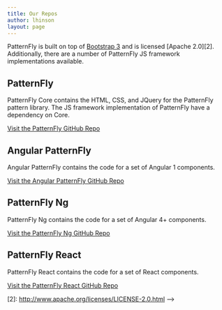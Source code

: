 ```yaml
---
title: Our Repos
author: lhinson
layout: page
---
```

PatternFly is built on top of [Bootstrap 3][1] and is licensed [Apache 2.0][2]. Additionally, there are a number of PatternFly JS framework implementations available. 

<div class="row">
  <div class="col-md-6">
    <div>
      <h2>
        PatternFly
      </h2>
      <p>
        PatternFly Core contains the HTML, CSS, and JQuery for the PatternFly pattern library. The JS framework implementation of PatternFly have a dependency on Core.
      </p>
      <p>
        <a href="https://github.com/patternfly/patternfly">Visit the PatternFly GitHub Repo</a>
      </p>
    </div>
  </div>
  <div class="col-md-6">
    <div>
      <h2>
        Angular PatternFly
      </h2>
      <p>
        Angular PatternFly contains the code for a set of Angular 1 components.
      </p>
      <p>
        <a href="https://github.com/patternfly/angular-patternfly">Visit the Angular PatternFly GitHub Repo</a>
      </p>
    </div>
  </div>
</div>
<div class="row">
  <div class="col-md-6">
    <div>
      <h2>
        PatternFly Ng
      </h2>
      <p>
        PatternFly Ng contains the code for a set of Angular 4+ components.
      </p>
      <p>
        <a href="https://github.com/patternfly/patternfly-ng">Visit the PatternFly Ng GitHub Repo</a>
      </p>
    </div>
  </div>
  <div class="col-md-6">
    <div>
      <h2>
        PatternFly React
      </h2>
      <p>
        PatternFly React contains the code for a set of React components.
      </p>
      <p>
        <a href="https://github.com/patternfly/patternfly-react">Visit the PatternFly React GitHub Repo
        </a>
      </p>
    </div>
  </div>
</div>

[1]: http://getbootstrap.com/
[2]: http://www.apache.org/licenses/LICENSE-2.0.html -->
